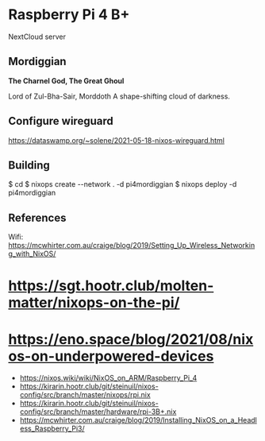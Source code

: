 # Raspberry Pi 4 B+

NextCloud server

## Mordiggian

__The Charnel God, The Great Ghoul__

Lord of Zul-Bha-Sair, Morddoth	A shape-shifting cloud of darkness.

## Configure wireguard

https://dataswamp.org/~solene/2021-05-18-nixos-wireguard.html

## Building

$ cd <parent dir of this dir>
$ nixops create --network . -d pi4mordiggian
$ nixops deploy -d pi4mordiggian

## References

Wifi: https://mcwhirter.com.au/craige/blog/2019/Setting_Up_Wireless_Networking_with_NixOS/

# https://sgt.hootr.club/molten-matter/nixops-on-the-pi/
# https://eno.space/blog/2021/08/nixos-on-underpowered-devices
* https://nixos.wiki/wiki/NixOS_on_ARM/Raspberry_Pi_4
* https://kirarin.hootr.club/git/steinuil/nixos-config/src/branch/master/nixops/rpi.nix
* https://kirarin.hootr.club/git/steinuil/nixos-config/src/branch/master/hardware/rpi-3B+.nix
* https://mcwhirter.com.au/craige/blog/2019/Installing_NixOS_on_a_Headless_Raspberry_Pi3/

